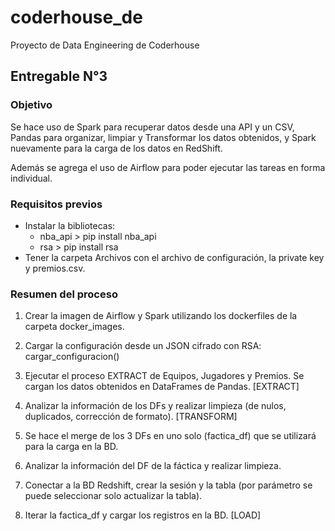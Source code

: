# coderhouse_de
Proyecto de Data Engineering de Coderhouse

## Entregable N°3
### Objetivo
Se hace uso de Spark para recuperar datos desde una API y un CSV, Pandas para organizar, limpiar y Transformar los datos obtenidos, y Spark nuevamente para la carga de los datos en RedShift.

Además se agrega el uso de Airflow para poder ejecutar las tareas en forma individual.

### Requisitos previos
- Instalar la bibliotecas:
    - nba_api               > pip install nba_api
    - rsa                   > pip install rsa
- Tener la carpeta Archivos con el archivo de configuración, la private key y premios.csv.

### Resumen del proceso
1. Crear la imagen de Airflow y Spark utilizando los dockerfiles de la carpeta docker_images.

1. Cargar la configuración desde un JSON cifrado con RSA: cargar_configuracion()
2. Ejecutar el proceso EXTRACT de Equipos, Jugadores y Premios. Se cargan los datos obtenidos en DataFrames de Pandas.  [EXTRACT]
3. Analizar la información de los DFs y realizar limpieza (de nulos, duplicados, corrección de formato).  [TRANSFORM]
4. Se hace el merge de los 3 DFs en uno solo (factica_df) que se utilizará para la carga en la BD. 
5. Analizar la información del DF de la fáctica y realizar limpieza.
6. Conectar a la BD Redshift, crear la sesión y la tabla (por parámetro se puede seleccionar solo actualizar la tabla).
7. Iterar la factica_df y cargar los registros en la BD. [LOAD]